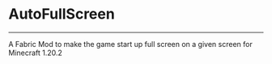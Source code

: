 # AutoFullScreen

----
A Fabric Mod to make the game start up full screen on a given screen for Minecraft 1.20.2